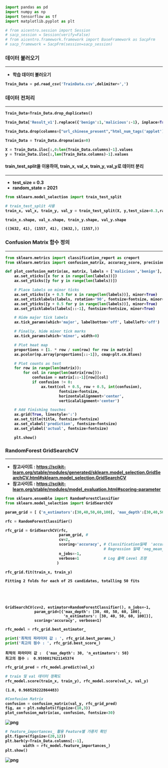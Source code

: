 ```python
import pandas as pd
import numpy as np
import tensorflow as tf
import matplotlib.pyplot as plt

# from aicentro.session import Session
# sacp_session = Session(verify=False)
# from aicentro.framework.framework import BaseFramework as SacpFrm
# sacp_framework = SacpFrm(session=sacp_session)
```

###  <b>데이터 불러오기
---
- 학습 데이터 불러오기


```python
Train_Data = pd.read_csv('TrainData.csv',delimiter=',')
```

### <b>데이터 전처리
---


```python
Train_Data=Train_Data.drop_duplicates()
```


```python
Train_Data['Result_v1'].replace({'benign':1,'malicious':-1}, inplace=True)
```


```python
Train_Data.drop(columns=["url_chinese_present","html_num_tags('applet')"],inplace=True)
```


```python
Train_Data = Train_Data.dropna(axis=0)
```


```python
X = Train_Data.iloc[:,0:len(Train_Data.columns)-1].values
y = Train_Data.iloc[:,len(Train_Data.columns)-1].values
```

#### train_test_split을 이용하여, train_x, val_x, train_y, val_y로 데이터 분리
---

- test_size = 0.3
- random_state = 2021


```python
from sklearn.model_selection import train_test_split
```


```python
# train_test_split 사용
train_x, val_x, train_y, val_y = train_test_split(X, y,test_size=0.3,random_state=2021) 
```


```python
train_x.shape, val_x.shape, train_y.shape, val_y.shape
```




    ((3632, 41), (1557, 41), (3632,), (1557,))



### <b>Confusion Matrix 함수 정의
---


```python
from sklearn.metrics import classification_report as creport
from sklearn.metrics import confusion_matrix, accuracy_score, precision_score, recall_score
```


```python
def plot_confusion_matrix(ax, matrix, labels = ['malicious','benign'], title='Confusion matrix', fontsize=9):
    ax.set_xticks([x for x in range(len(labels))])
    ax.set_yticks([y for y in range(len(labels))])

    # Place labels on minor ticks
    ax.set_xticks([x + 0.5 for x in range(len(labels))], minor=True)
    ax.set_xticklabels(labels, rotation='90', fontsize=fontsize, minor=True)
    ax.set_yticks([y + 0.5 for y in range(len(labels))], minor=True)
    ax.set_yticklabels(labels[::-1], fontsize=fontsize, minor=True)

    # Hide major tick labels
    ax.tick_params(which='major', labelbottom='off', labelleft='off')

    # Finally, hide minor tick marks
    ax.tick_params(which='minor', width=0)

    # Plot heat map
    proportions = [1. * row / sum(row) for row in matrix]
    ax.pcolor(np.array(proportions[::-1]), cmap=plt.cm.Blues)

    # Plot counts as text
    for row in range(len(matrix)):
        for col in range(len(matrix[row])):
            confusion = matrix[::-1][row][col]
            if confusion != 0:
                ax.text(col + 0.5, row + 0.5, int(confusion),
                        fontsize=fontsize,
                        horizontalalignment='center',
                        verticalalignment='center')

    # Add finishing touches
    ax.grid(True, linestyle=':')
    ax.set_title(title, fontsize=fontsize)
    ax.set_xlabel('prediction', fontsize=fontsize)
    ax.set_ylabel('actual', fontsize=fontsize)

    plt.show()
```

### <b>RandomForest GridSearchCV
---
 - 참고사이트 : https://scikit-learn.org/stable/modules/generated/sklearn.model_selection.GridSearchCV.html#sklearn.model_selection.GridSearchCV
 - 참고사이트 : https://scikit-learn.org/stable/modules/model_evaluation.html#scoring-parameter


```python
from sklearn.ensemble import RandomForestClassifier
from sklearn.model_selection import GridSearchCV
```


```python
param_grid = [ {'n_estimators':[30,40,50,60,100], 'max_depth':[30,40,50,60,100]}]
```


```python
rfc = RandomForestClassifier()
```


```python
rfc_grid = GridSearchCV(rfc, 
                        param_grid, # 
                        cv=2, 
                        scoring='accuracy', # Classification일때  'accuracy','f1' ...
                                            # Regression 일때 'neg_mean_squared_error','r2'...
                        n_jobs=-1,          
                        verbose=1           # Log 출력 Level 조정
                       )
```


```python
rfc_grid.fit(train_x, train_y)
```

    Fitting 2 folds for each of 25 candidates, totalling 50 fits





    GridSearchCV(cv=2, estimator=RandomForestClassifier(), n_jobs=-1,
                 param_grid=[{'max_depth': [30, 40, 50, 60, 100],
                              'n_estimators': [30, 40, 50, 60, 100]}],
                 scoring='accuracy', verbose=1)




```python
rfc_model = rfc_grid.best_estimator_
```


```python
print('최적의 파라미터 값 : ', rfc_grid.best_params_)
print('최고의 점수 : ', rfc_grid.best_score_)
```

    최적의 파라미터 값 :  {'max_depth': 30, 'n_estimators': 50}
    최고의 점수 :  0.9598017621145374



```python
rfc_grid_pred = rfc_model.predict(val_x)
```


```python
# train 및 val 데이터 정확도
rfc_model.score(train_x, train_y), rfc_model.score(val_x, val_y)
```




    (1.0, 0.968529222864483)




```python
#Confusion Matrix
confusion = confusion_matrix(val_y, rfc_grid_pred)
fig, ax = plt.subplots(figsize=(10,3))
plot_confusion_matrix(ax, confusion, fontsize=30)
```


    
![png](output_26_0.png)
    



```python
# feature_importances_ 활용 Feature별 가중치 확인
plt.figure(figsize=(20,12))
plt.barh(y=Train_Data.columns[:-1],
        width = rfc_model.feature_importances_)
plt.show()
```


    
![png](output_27_0.png)
    



```python

```
